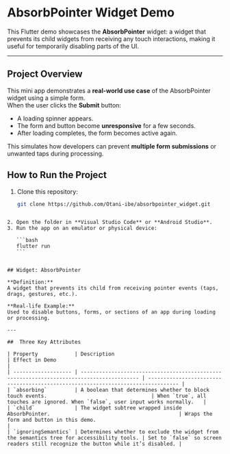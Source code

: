 
# AbsorbPointer Widget Demo

This Flutter demo showcases the **AbsorbPointer** widget: a widget that prevents its child widgets from receiving any touch interactions, making it useful for temporarily disabling parts of the UI.

---

##  Project Overview

This mini app demonstrates a **real-world use case** of the AbsorbPointer widget using a simple form.  
When the user clicks the **Submit** button:
- A loading spinner appears.
- The form and button become **unresponsive** for a few seconds.
- After loading completes, the form becomes active again.

This simulates how developers can prevent **multiple form submissions** or unwanted taps during processing.


## How to Run the Project

1. Clone this repository:
   ```bash
   git clone https://github.com/Otani-ibe/absorbpointer_widget.git
````

2. Open the folder in **Visual Studio Code** or **Android Studio**.
3. Run the app on an emulator or physical device:

   ```bash
   flutter run
   ```


## Widget: AbsorbPointer

**Definition:**
A widget that prevents its child from receiving pointer events (taps, drags, gestures, etc.).

**Real-life Example:**
Used to disable buttons, forms, or sections of an app during loading or processing.

---

##  Three Key Attributes

| Property            | Description                                                                               | Effect in Demo                                                                   |
| ------------------- | ----------------------------------------------------------------------------------------- | -------------------------------------------------------------------------------- |
| `absorbing`         | A boolean that determines whether to block touch events.                                  | When `true`, all touches are ignored. When `false`, user input works normally.   |
| `child`             | The widget subtree wrapped inside AbsorbPointer.                                          | Wraps the form and button in this demo.                                          |
| `ignoringSemantics` | Determines whether to exclude the widget from the semantics tree for accessibility tools. | Set to `false` so screen readers still recognize the button while it’s disabled. |
